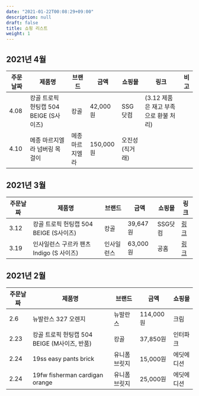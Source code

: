 ```yaml
---
date: "2021-01-22T00:08:29+09:00"
description: null
draft: false
title: 쇼핑 리스트
weight: 1
---
```


## 2021년 4월
| 주문날짜 | 제품명 | 브랜드 | 금액 | 쇼핑몰 | 링크 | 비고 |
| -------- | ------ | ------ | ---- | ------ | ---- | ---- |
| 4.08     | 캉골 트로픽 헌팅캡 504 BEIGE (S사이즈) | 캉골 |  42,000원 | SSG닷컴 | (3.12 제품은 재고 부족으로 환불 처리) |
| 4.10     | 메종 마르지엘라 넘버링 목걸이 | 메종 마르지엘라 | 150,000원 | 오진성(직거래) | |

## 2021년 3월
| 주문날짜 | 제품명 | 브랜드 | 금액 | 쇼핑몰 | 링크 |
| -------- | ------ | ------ | ---- | ------ | ---- |
| 3.12     | 캉골 트로픽 헌팅캡 504 BEIGE (S사이즈) | 캉골 |  39,647원 | SSG닷컴 | [링크](http://www.ssg.com/item/itemView.ssg?itemId=1000054808017&siteNo=6004&salestrNo=6005&tlidSrchWd=%EC%BA%89%EA%B3%A8%20%ED%8A%B8%EB%A1%9C%ED%94%BD%20504%20%ED%97%8C%ED%8C%85%EC%BA%A1%200287BC%EB%B2%A0%EC%9D%B4%EC%A7%80&srchPgNo=1&src_area=ssglist&itemSsgColectYn=Y) | 
| 3.19     | 인사일런스 구르카 팬츠 Indigo (S 사이즈) | 인사일런스 | 63,000원 | 공홈 | [링크](https://store.musinsa.com/app/goods/1799160) |

## 2021년 2월
| 주문날짜 | 제품명 | 브랜드 | 금액 | 쇼핑몰 |  
| -------- | ------ | ------ | ---- | ------ |
| 2.6      | 뉴발란스 327 오렌지 | 뉴발란스 | 114,000원 | 크림 |
| 2.23     | 캉골 트로픽 헌팅캡 504 BEIGE (M사이즈, 반품) | 캉골 | 37,850원 | 인터파크 |
| 2.24     | 19ss easy pants brick | 유니폼브릿지 | 15,000원 | 에딧에디션 | 
| 2.24     | 19fw fisherman cardigan orange | 유니폼 브릿지 | 25,000원 | 에딧에디션 |